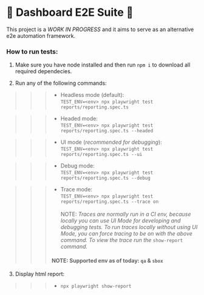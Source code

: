 # 🚧 Dashboard E2E Suite 🚧 
This project is a _WORK IN PROGRESS_ and it aims to serve as an alternative e2e automation framework.

### How to run tests:
1. Make sure you have node installed and then run `npm i` to download all required dependecies.

2. Run any of the following commands: 
>>>- Headless mode (default):\
>>>`TEST_ENV=<env> npx playwright test reports/reporting.spec.ts`

>>>- Headed mode:\
>>>`TEST_ENV=<env> npx playwright test reports/reporting.spec.ts --headed` 

>>>- UI mode (_recommended for debugging_):\
>>>`TEST_ENV=<env> npx playwright test reports/reporting.spec.ts --ui`

>>>- Debug mode:\
>>>`TEST_ENV=<env> npx playwright test reports/reporting.spec.ts --debug` 

>>>- Trace mode:\
>>>`TEST_ENV=<env> npx playwright test reports/reporting.spec.ts --trace on`\
\
 NOTE: _Traces are normally run in a CI env, because locally you can use UI Mode for developing and debugging tests. To run traces locally without using UI Mode, you can force tracing to be on with the above command. To view the trace run the_ `show-report` _command._
>>>#### NOTE: Supported env as of today: `qa` & `sbox`

3. Display html report:
>>>- `npx playwright show-report`